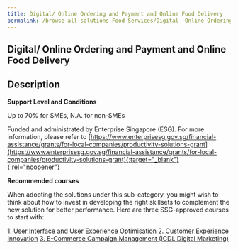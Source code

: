 ```yaml
---
title: Digital/ Online Ordering and Payment and Online Food Delivery
permalink: /browse-all-solutions-Food-Services/Digital--Online-Ordering-and-Payment-and-Online-Food-Delivery
---
```


## Digital/ Online Ordering and Payment and Online Food Delivery
## Description

**Support Level and Conditions**

Up to 70% for SMEs, N.A. for non-SMEs

Funded and administrated by Enterprise Singapore (ESG). For more information, please refer to
[https://www.enterprisesg.gov.sg/financial-assistance/grants/for-local-companies/productivity-solutions-grant](https://www.enterprisesg.gov.sg/financial-assistance/grants/for-local-companies/productivity-solutions-grant){:target="_blank"}{:rel="noopener"}

**Recommended courses**

When adopting the solutions under this sub-category, you might wish to think about how to invest in developing the right skillsets to complement the new solution for better performance. Here are three SSG-approved courses to start with:

<a href='https://courses.enterprisejobskills.gov.sg/Course_Internet/CourseDetail/User-Interface-User-Experience-Optimisation-PCP-Synchronous-ELearning-2'  target='_blank' rel='noopener'>1. User Interface and User Experience Optimisation</a>
<a href='https://courses.enterprisejobskills.gov.sg/Course_Internet/CourseDetail/Customer-Experience-Innovation-SF-Supervisor'  target='_blank' rel='noopener'>2. Customer Experience Innovation</a>
<a href='https://courses.enterprisejobskills.gov.sg/Course_Internet/CourseDetail/ECommerce-Campaign-Management-ICDL-Digital-Marketing-2'  target='_blank' rel='noopener'>3. E-Commerce Campaign Management (ICDL Digital Marketing)</a>

